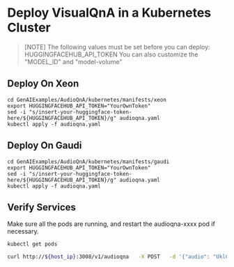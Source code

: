 # Deploy VisualQnA in a Kubernetes Cluster

> [NOTE]
> The following values must be set before you can deploy:
> HUGGINGFACEHUB_API_TOKEN
> You can also customize the "MODEL_ID" and "model-volume"

## Deploy On Xeon
```
cd GenAIExamples/AudioQnA/kubernetes/manifests/xeon
export HUGGINGFACEHUB_API_TOKEN="YourOwnToken"
sed -i "s/insert-your-huggingface-token-here/${HUGGINGFACEHUB_API_TOKEN}/g" audioqna.yaml
kubectl apply -f audioqna.yaml
```
## Deploy On Gaudi
```
cd GenAIExamples/AudioQnA/kubernetes/manifests/gaudi
export HUGGINGFACEHUB_API_TOKEN="YourOwnToken"
sed -i "s/insert-your-huggingface-token-here/${HUGGINGFACEHUB_API_TOKEN}/g" audioqna.yaml
kubectl apply -f audioqna.yaml
```


## Verify Services

Make sure all the pods are running, and restart the audioqna-xxxx pod if necessary.

```bash
kubectl get pods

curl http://${host_ip}:3008/v1/audioqna   -X POST   -d '{"audio": "UklGRigAAABXQVZFZm10IBIAAAABAAEARKwAAIhYAQACABAAAABkYXRhAgAAAAEA", "max_tokens":64}'   -H 'Content-Type: application/json'
```